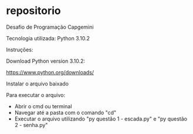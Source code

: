 # repositorio
Desafio de Programação Capgemini

Tecnologia utilizada: Python 3.10.2

Instruções:

Download Python version 3.10.2:

https://www.python.org/downloads/

Instalar o arquivo baixado

Para executar o arquivo:

- Abrir o cmd ou terminal
- Navegar até a pasta com o comando "cd"
- Executar o arquivo utilizando "py questão 1 - escada.py" e "py questão 2 - senha.py"
